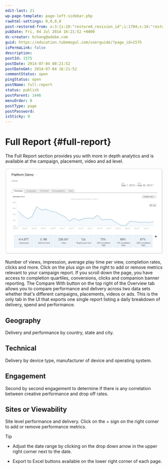 ```yaml
---
edit-last: 21
wp-page-template: page-left-sidebar.php
rawhtml-settings: 0,0,0,0
post-restored-from: a:3:{s:20:"restored_revision_id";i:1704;s:16:"restored_by_user";i:7;s:13:"restored_time";i:1405372507;}
pubDate: Fri, 04 Jul 2014 16:21:52 +0000
dc-creator: hchang@adobe.com
guid: https://education.tubemogul.com/userguide/?page_id=1575
isPermaLink: false
description: 
postId: 1575
postDate: 2014-07-04 08:21:52
postDateGmt: 2014-07-04 16:21:52
commentStatus: open
pingStatus: open
postName: full-report
status: publish
postParent: 1446
menuOrder: 0
postType: page
postPassword: 
isSticky: 0
---
```


# Full Report {#full-report}

The Full Report section provides you with more in depth analytics and is available at the campaign, placement, video and ad level.
  
[ ![FR](assets/fr-1024x555.jpg)](assets/fr.jpg)

Number of views, impression, average play time per view, completion rates, clicks and more. Click on the plus sign on the right to add or remove metrics relevant to your campaign report. If you scroll down the page, you have access to completion quartiles, conversions, clicks and companion banner reporting. The Compare With button on the top right of the Overview tab allows you to compare performance and delivery across two data sets whether that's different campaigns, placements, videos or ads. This is the only tab in the UI that exports one single report listing a daily breakdown of delivery, spend and performance.

## Geography

Delivery and performance by country, state and city.

## Technical

Delivery by device type, manufacturer of device and operating system.

## Engagement

Second by second engagement to determine if there is any correlation between creative performance and drop off rates.

## Sites or Viewability

Site level performance and delivery. Click on the + sign on the right corner to add or remove performance metrics.

>[!Tip]
>
> * Adjust the date range by clicking on the drop down arrow in the upper right corner next to the date.
* Export to Excel buttons available on the lower right corner of each page. 
